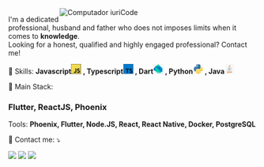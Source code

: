 <img src="https://raw.githubusercontent.com/MicaelliMedeiros/micaellimedeiros/master/image/computer-illustration.png" min-width="400px" max-width="400px" width="400px" align="right" alt="Computador iuriCode">

<p align="left"> 
 I'm a dedicated professional, husband and father who does not imposes limits when it comes to   <strong>knowledge</strong>.<br>
  Looking for a honest, qualified and highly engaged professional? Contact me! 
</p>

<p align="left">
  🦄 Skills: <strong>Javascript</strong><img src = "./img/logojs.png"> 
  <strong>, Typescript</strong><img src = "./img/logoTsresized.png" >
  <strong>, Dart</strong><img src = "./img/logodart.png">
  <strong>, Python</strong><img src = "./img/logopythonresized.png">
  <strong>, Java</strong><img src = "./img/logojavaresized.png"> 
  
</p>

<p align="left">
 
  💼 Main Stack: <h3>Flutter, ReactJS, Phoenix</h3>
  Tools: <strong>Phoenix, Flutter, Node.JS, React, React Native, Docker, PostgreSQL </strong>
</p>

<p align="left">
  💌 Contact me: ⤵️
</p>

  <a href="https://www.linkedin.com/in/eduardopiorini/" alt="Linkedin">
  <img src="https://img.shields.io/badge/-Linkedin-0e76a8?style=flat-square&logo=Linkedin&logoColor=white&link=LINK-DO-SEU-LINKEDIN" /></a>

  <a href="https://www.facebook.com/EduardoPiorini/" alt="Facebook">
  <img src="https://img.shields.io/badge/-Facebook-3b5998?style=flat-square&labelColor=3b5998&logo=facebook&logoColor=white&link=LINK-DO-SEU-FACEBOOK"/></a>

  <a href="https://www.instagram.com/eduardopiorini/" alt="Instagram">
  <img src="https://img.shields.io/badge/-Instagram-DF0174?style=flat-square&labelColor=DF0174&logo=instagram&logoColor=white&link=LINK-DO-SEU-INSTAGRAM"/></a>
</p>  
